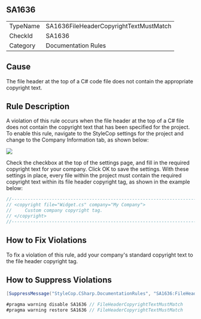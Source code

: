 ﻿## SA1636

<table>
<tr>
  <td>TypeName</td>
  <td>SA1636FileHeaderCopyrightTextMustMatch</td>
</tr>
<tr>
  <td>CheckId</td>
  <td>SA1636</td>
</tr>
<tr>
  <td>Category</td>
  <td>Documentation Rules</td>
</tr>
</table>

## Cause

The file header at the top of a C# code file does not contain the appropriate copyright text.

## Rule Description

A violation of this rule occurs when the file header at the top of a C# file does not contain the copyright text that has been specified for the project. To enable this rule, navigate to the StyleCop settings for the project and change to the Company Information tab, as shown below:

![](Images/CompanyInformationSettings.JPG)

Check the checkbox at the top of the settings page, and fill in the required copyright text for your company. Click OK to save the settings. With these settings in place, every file within the project must contain the required copyright text within its file header copyright tag, as shown in the example below:

```csharp
//-----------------------------------------------------------------------
// <copyright file="Widget.cs" company="My Company">
//     Custom company copyright tag.
// </copyright>
//-----------------------------------------------------------------------
```

## How to Fix Violations

To fix a violation of this rule, add your company's standard copyright text to the file header copyright tag.

## How to Suppress Violations

```csharp
[SuppressMessage("StyleCop.CSharp.DocumentationRules", "SA1636:FileHeaderCopyrightTextMustMatch", Justification = "Reviewed.")]
```

```csharp
#pragma warning disable SA1636 // FileHeaderCopyrightTextMustMatch
#pragma warning restore SA1636 // FileHeaderCopyrightTextMustMatch
```
